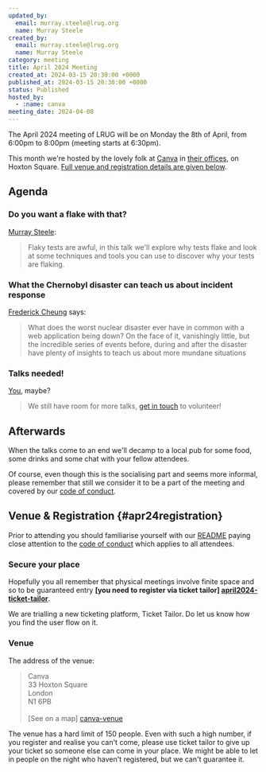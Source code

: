 ```yaml
---
updated_by:
  email: murray.steele@lrug.org
  name: Murray Steele
created_by:
  email: murray.steele@lrug.org
  name: Murray Steele
category: meeting
title: April 2024 Meeting
created_at: 2024-03-15 20:30:00 +0000
published_at: 2024-03-15 20:30:00 +0000
status: Published
hosted_by:
  - :name: canva
meeting_date: 2024-04-08
---
```


The April 2024 meeting of LRUG will be on Monday the 8th of April, from 6:00pm
to 8:00pm (meeting starts at 6:30pm).

This month we're hosted by the lovely folk at [Canva](https://www.canva.com/)
in [their offices][canva-venue], on Hoxton Square.
[Full venue and registration details are given below](#apr24registration).

## Agenda

### Do you want a flake with that?

[Murray Steele](http://h-lame.com):

> Flaky tests are awful, in this talk we'll explore why tests flake and look at
> some techniques and tools you can use to discover why your tests are flaking.

### What the Chernobyl disaster can teach us about incident response

[Frederick Cheung](https://ruby.social/@fglc2) says:

> What does the worst nuclear disaster ever have in common with a web application being down?
> On the face of it, vanishingly little, but the incredible series of events before, during and
> after the disaster have plenty of insights to teach us about more mundane situations

### Talks needed!

[You](mailto:talks@lrug.org), maybe?

> We still have room for more talks, [get in touch](mailto:talks@lrug.org) to volunteer!

## Afterwards

When the talks come to an end we'll decamp to a local pub for some food, some
drinks and some chat with your fellow attendees.

Of course, even though this is the socialising part and seems more
informal, please remember that still we consider it to be a part of the
meeting and covered by our [code of conduct](http://readme.lrug.org/#code-of-conduct).

## Venue & Registration {#apr24registration}

Prior to attending you should familiarise yourself with our
[README](http://readme.lrug.org/) paying close attention to the [code of
conduct](http://readme.lrug.org/#code-of-conduct) which applies to all
attendees.

### Secure your place

Hopefully you all remember that physical meetings involve finite space and so to
be guaranteed entry **[you need to register via ticket tailor]
[april2024-ticket-tailor]**.

We are trialling a new ticketing platform, Ticket Tailor. Do let us know how you
find the user flow on it.

### Venue

The address of the venue:

> Canva<br/>33 Hoxton Square<br/>London<br/>N1 6PB<br/><br/>[See on a map]
[canva-venue]

The venue has a hard limit of 150 people.  Even with such a high number, if you
register and realise you can't come, please use ticket tailor to give up your
ticket so someone else can come in your place.  We might be able to let in
people on the night who haven't registered, but we can't guarantee it.

[canva-venue]: https://maps.app.goo.gl/wZc9ZrChcZs8Gbba9
[april2024-ticket-tailor]: https://buytickets.at/lrug/1195141
